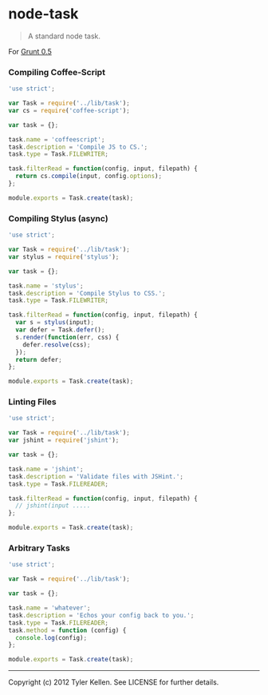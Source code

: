 # node-task
> A standard node task.

For [Grunt 0.5](/gruntjs/grunt/wiki/Grunt-0.5)

### Compiling Coffee-Script
```js
'use strict';

var Task = require('../lib/task');
var cs = require('coffee-script');

var task = {};

task.name = 'coffeescript';
task.description = 'Compile JS to CS.';
task.type = Task.FILEWRITER;

task.filterRead = function(config, input, filepath) {
  return cs.compile(input, config.options);
};

module.exports = Task.create(task);
```

### Compiling Stylus (async)
```js
'use strict';

var Task = require('../lib/task');
var stylus = require('stylus');

var task = {};

task.name = 'stylus';
task.description = 'Compile Stylus to CSS.';
task.type = Task.FILEWRITER;

task.filterRead = function(config, input, filepath) {
  var s = stylus(input);
  var defer = Task.defer();
  s.render(function(err, css) {
    defer.resolve(css);
  });
  return defer;
};

module.exports = Task.create(task);
```

### Linting Files
```js
'use strict';

var Task = require('../lib/task');
var jshint = require('jshint');

var task = {};

task.name = 'jshint';
task.description = 'Validate files with JSHint.';
task.type = Task.FILEREADER;

task.filterRead = function(config, input, filepath) {
  // jshint(input .....
};

module.exports = Task.create(task);
```

### Arbitrary Tasks
```js
'use strict';

var Task = require('../lib/task');

var task = {};

task.name = 'whatever';
task.description = 'Echos your config back to you.';
task.type = Task.FILEREADER;
task.method = function (config) {
  console.log(config);
};

module.exports = Task.create(task);
```

---
Copyright (c) 2012 Tyler Kellen. See LICENSE for further details.
